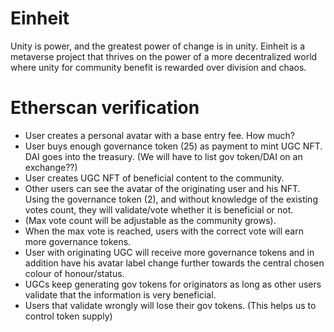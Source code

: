 # Einheit

Unity is power, and the greatest power of change is in unity. Einheit is a metaverse project that thrives on the power of a more decentralized world where unity for community benefit is rewarded over division and chaos.


# Etherscan verification

* User creates a personal avatar with a base entry fee. How much?
* User buys enough governance token (25) as payment to mint UGC NFT. DAI goes into the treasury. (We will have to list gov token/DAI on an exchange??)
* User creates UGC NFT of beneficial content to the community.
* Other users can see the avatar of the originating user and his NFT. Using the governance token (2), and without knowledge of the existing votes count, they will validate/vote whether it is beneficial or not.
* (Max vote count will be adjustable as the community grows).
* When the max vote is reached, users with the correct vote will earn more governance tokens.
* User with originating UGC will receive more governance tokens and in addition have his avatar label change further towards the central chosen colour of honour/status.
* UGCs keep generating gov tokens for originators as long as other users validate that the information is very beneficial.
* Users that validate wrongly will lose their gov tokens. (This helps us to control token supply)
